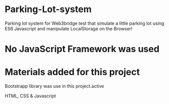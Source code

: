# Parking-Lot-system
Parking lot system for Web3bridge test that simulate a little parking lot using ES6 Javascript and manipulate LocalStorage on the Browser!


# No JavaScript Framework was used

# Materials added for this project

Bootstrapp library was use in this project.active

HTML, CSS & Javascript
